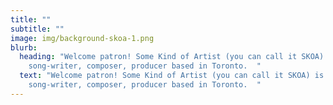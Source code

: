 ```yaml
---
title: ""
subtitle: ""
image: img/background-skoa-1.png
blurb:
  heading: "Welcome patron! Some Kind of Artist (you can call it SKOA) is a
    song-writer, composer, producer based in Toronto.  "
  text: "Welcome patron! Some Kind of Artist (you can call it SKOA) is a
    song-writer, composer, producer based in Toronto.  "
---
```


